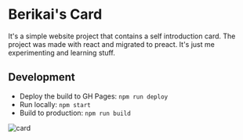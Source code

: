 # Berikai's Card

It's a simple website project that contains a self introduction card. The project was made with react and migrated to preact. It's just me experimenting and learning stuff.

## Development

- Deploy the build to GH Pages: `npm run deploy`
- Run locally: `npm start`
- Build to production: `npm run build`

![card](https://github.com/user-attachments/assets/69b45b1c-d45f-4a03-9558-6a82a7762c2e)
